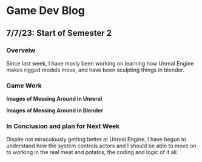 # Game Dev Blog 

## 7/7/23: Start of Semester 2

### Overveiw

Since last week, I have mosly been working on learning how Unreal Engine makes rigged models move, and have been sculpting things in blender. 

### Game Work

**Images of Messing Around in Unreral**

**Images of Messing Around in Blender**


### In Conclusion and plan for Next Week

Dispite not miraculously getting better at Unreal Engine, I have begun to understand how the system controls actors and I should be able to move on to working in the real meat and potatos, the coding and logic of it all.
